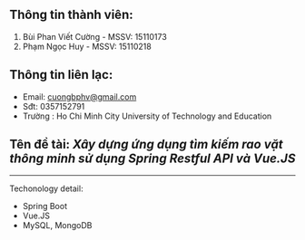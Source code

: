 ## Thông tin thành viên:
1. Bùi Phan Viết Cường - MSSV: 15110173
2. Phạm Ngọc Huy - MSSV: 15110218

## Thông tin liên lạc:
- Email: cuongbphv@gmail.com
- Sđt: 0357152791
- Trường : Ho Chi Minh City University of Technology and Education

## Tên đề tài: *Xây dựng ứng dụng tìm kiếm rao vặt thông minh sử dụng Spring Restful API và Vue.JS*
---
Techonology detail:
- Spring Boot
- Vue.JS
- MySQL, MongoDB
